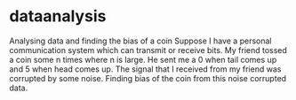 # dataanalysis
Analysing data and finding the bias of a coin
Suppose I have a personal communication system which can transmit or receive bits.
My friend tossed a coin some n times where n is large.
He sent me a 0 when tail comes up and 5 when head comes up.
The signal that I received from my friend was corrupted by some noise.
Finding bias of the coin from this noise corrupted data.
